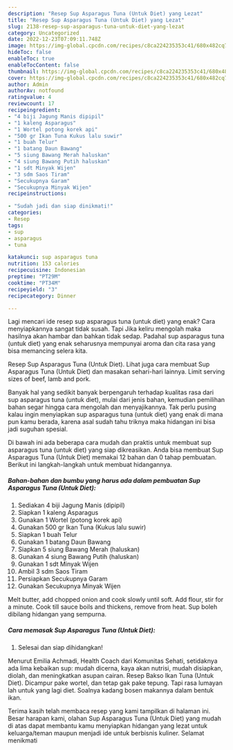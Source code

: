 ```yaml
---
description: "Resep Sup Asparagus Tuna (Untuk Diet) yang Lezat"
title: "Resep Sup Asparagus Tuna (Untuk Diet) yang Lezat"
slug: 2138-resep-sup-asparagus-tuna-untuk-diet-yang-lezat
category: Uncategorized
date: 2022-12-23T07:09:11.748Z
image: https://img-global.cpcdn.com/recipes/c8ca224235353c41/680x482cq70/sup-asparagus-tuna-untuk-diet-foto-resep-utama.jpg
hideToc: false
enableToc: true
enableTocContent: false
thumbnail: https://img-global.cpcdn.com/recipes/c8ca224235353c41/680x482cq70/sup-asparagus-tuna-untuk-diet-foto-resep-utama.jpg
cover: https://img-global.cpcdn.com/recipes/c8ca224235353c41/680x482cq70/sup-asparagus-tuna-untuk-diet-foto-resep-utama.jpg
author: Admin
authorAv: notfound
ratingvalue: 4
reviewcount: 17
recipeingredient:
- "4 biji Jagung Manis dipipil"
- "1 kaleng Asparagus"
- "1 Wortel potong korek api"
- "500 gr Ikan Tuna Kukus lalu suwir"
- "1 buah Telur"
- "1 batang Daun Bawang"
- "5 siung Bawang Merah haluskan"
- "4 siung Bawang Putih haluskan"
- "1 sdt Minyak Wijen"
- "3 sdm Saos Tiram"
- "Secukupnya Garam"
- "Secukupnya Minyak Wijen"
recipeinstructions:

- "Sudah jadi dan siap dinikmati!"
categories:
- Resep
tags:
- sup
- asparagus
- tuna

katakunci: sup asparagus tuna 
nutrition: 153 calories
recipecuisine: Indonesian
preptime: "PT29M"
cooktime: "PT34M"
recipeyield: "3"
recipecategory: Dinner

---
```



Lagi mencari ide resep sup asparagus tuna (untuk diet) yang enak? Cara menyiapkannya sangat tidak susah. Tapi Jika keliru mengolah maka hasilnya akan hambar dan bahkan tidak sedap. Padahal sup asparagus tuna (untuk diet) yang enak seharusnya mempunyai aroma dan cita rasa yang bisa memancing selera kita.


Resep Sup Asparagus Tuna (Untuk Diet). Lihat juga cara membuat Sup Asparagus Tuna (Untuk Diet) dan masakan sehari-hari lainnya. Limit serving sizes of beef, lamb and pork.

Banyak hal yang sedikit banyak berpengaruh terhadap kualitas rasa dari sup asparagus tuna (untuk diet), mulai dari jenis bahan, kemudian pemilihan bahan segar hingga cara mengolah dan menyajikannya. Tak perlu pusing kalau ingin menyiapkan sup asparagus tuna (untuk diet) yang enak di mana pun kamu berada, karena asal sudah tahu triknya maka hidangan ini bisa jadi suguhan spesial.


Di bawah ini ada beberapa cara mudah dan praktis untuk membuat sup asparagus tuna (untuk diet) yang siap dikreasikan. Anda bisa membuat Sup Asparagus Tuna (Untuk Diet) memakai 12 bahan dan 0 tahap pembuatan. Berikut ini langkah-langkah untuk membuat hidangannya.

<!--inarticleads1-->

##### Bahan-bahan dan bumbu yang harus ada dalam pembuatan Sup Asparagus Tuna (Untuk Diet):

1. Sediakan 4 biji Jagung Manis (dipipil)
1. Siapkan 1 kaleng Asparagus
1. Gunakan 1 Wortel (potong korek api)
1. Gunakan 500 gr Ikan Tuna (Kukus lalu suwir)
1. Siapkan 1 buah Telur
1. Gunakan 1 batang Daun Bawang
1. Siapkan 5 siung Bawang Merah (haluskan)
1. Gunakan 4 siung Bawang Putih (haluskan)
1. Gunakan 1 sdt Minyak Wijen
1. Ambil 3 sdm Saos Tiram
1. Persiapkan Secukupnya Garam
1. Gunakan Secukupnya Minyak Wijen


Melt butter, add chopped onion and cook slowly until soft. Add flour, stir for a minute. Cook till sauce boils and thickens, remove from heat. Sup boleh dibilang hidangan yang sempurna. 

<!--inarticleads2-->

##### Cara memasak Sup Asparagus Tuna (Untuk Diet):


1. Selesai dan siap dihidangkan!

Menurut Emilia Achmadi, Health Coach dari Komunitas Sehati, setidaknya ada lima kebaikan sup: mudah dicerna, kaya akan nutrisi, mudah disiapkan, diolah, dan meningkatkan asupan cairan. Resep Bakso Ikan Tuna (Untuk Diet). Dicampur pake wortel, dan tetap gak pake tepung. Tapi rasa lumayan lah untuk yang lagi diet. Soalnya kadang bosen makannya dalam bentuk ikan. 

Terima kasih telah membaca resep yang kami tampilkan di halaman ini. Besar harapan kami, olahan Sup Asparagus Tuna (Untuk Diet) yang mudah di atas dapat membantu kamu menyiapkan hidangan yang lezat untuk keluarga/teman maupun menjadi ide untuk berbisnis kuliner. Selamat menikmati
